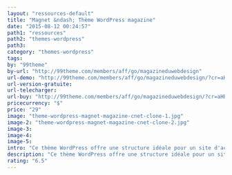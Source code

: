 ```yaml
---
layout: "ressources-default"
title: "Magnet &ndash; Thème WordPress magazine"
date: "2015-08-12 00:24:57"
path1: "ressources"
path2: "themes-wordpress"
path3:
category: "themes-wordpress"
tags:
by: "99theme"
by-url: "http://99theme.com/members/aff/go/magazineduwebdesign"
url-demo: "http://99theme.com/members/aff/go/magazineduwebdesign/?cr=aHR0cDovLzk5dGhlbWUuY29tL2NuZXQtd29yZHByZXNzLWNsb25lLw=="
url-version-gratuite:
url-telecharger:
url-buy: "http://99theme.com/members/aff/go/magazineduwebdesign/?cr=aHR0cDovLzk5dGhlbWUuY29tL21lbWJlcnMvc2lnbnVwL21hZ25ldA=="
pricecurrency: "$"
price: "29"
image: "theme-wordpress-magnet-magazine-cnet-clone-1.jpg"
image-2: "theme-wordpress-magnet-magazine-cnet-clone-2.jpg"
image-3:
image-4:
image-5:
intro: "Ce thème WordPress offre une structure idéale pour un site d'actualités. Il est basé sur la mise en page du géant des news techno cNet.com. Si vous avez du contenu dormant sur un compte Evernote ou Trello, l'installation en cinq minutes de ce thème peut s'avérer rentable pour monétiser votre plume. Testez la démo pour avoir un aperçu."
description: "Ce thème WordPress offre une structure idéale pour un site d'actualités. Il est basé sur la mise en page du géant des news techno cNet.com."
rating: "6.5"
---
```

